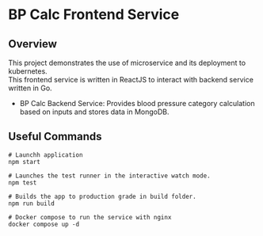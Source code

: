 # BP Calc Frontend Service

## Overview

This project demonstrates the use of microservice and its deployment to kubernetes.  
This frontend service is written in ReactJS to interact with backend service written in Go.

 * BP Calc Backend Service: Provides blood pressure category calculation based on inputs and stores data in MongoDB.


## Useful Commands
```
# Launchh application
npm start

# Launches the test runner in the interactive watch mode.
npm test

# Builds the app to production grade in build folder.
npm run build

# Docker compose to run the service with nginx
docker compose up -d
```
